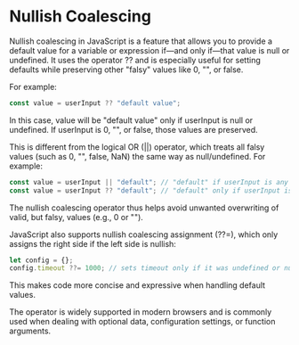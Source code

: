 # Nullish Coalescing

Nullish coalescing in JavaScript is a feature that allows you to provide a default value for a variable or expression if—and only if—that value is null or undefined. It uses the operator ?? and is especially useful for setting defaults while preserving other "falsy" values like 0, "", or false.

For example:
```js
const value = userInput ?? "default value";
```
In this case, value will be "default value" only if userInput is null or undefined. If userInput is 0, "", or false, those values are preserved.

This is different from the logical OR (||) operator, which treats all falsy values (such as 0, "", false, NaN) the same way as null/undefined. For example:
```js
const value = userInput || "default"; // "default" if userInput is any falsy value
const value = userInput ?? "default"; // "default" only if userInput is null or undefined
```
The nullish coalescing operator thus helps avoid unwanted overwriting of valid, but falsy, values (e.g., 0 or "").

JavaScript also supports nullish coalescing assignment (??=), which only assigns the right side if the left side is nullish:
```js
let config = {};
config.timeout ??= 1000; // sets timeout only if it was undefined or null
```
This makes code more concise and expressive when handling default values.

The operator is widely supported in modern browsers and is commonly used when dealing with optional data, configuration settings, or function arguments.